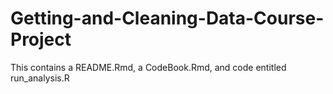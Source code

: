 Getting-and-Cleaning-Data-Course-Project
========================================

This contains a README.Rmd, a CodeBook.Rmd, and code entitled run_analysis.R
